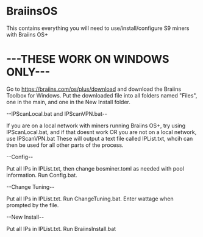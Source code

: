 # BraiinsOS
This contains everything you will need to use/install/configure S9 miners with Braiins OS+


# ---THESE WORK ON WINDOWS ONLY---

Go to https://braiins.com/os/plus/download and download the Braiins Toolbox for Windows.
Put the downloaded file into all folders named "Files", one in the main, and one in the New Install folder.

--IPScanLocal.bat and IPScanVPN.bat--

If you are on a local network with miners running Braiins OS+, try using IPScanLocal.bat, and if that doesnt work OR you are not on a local network, use IPScanVPN.bat
These will output a text file called IPList.txt, whcih can then be used for all other parts of the process.

--Config--

Put all IPs in IPList.txt, then change bosminer.toml as needed with pool information.
Run Config.bat.

--Change Tuning--

Put all IPs in IPList.txt.
Run ChangeTuning.bat.
Enter wattage when prompted by the file.

--New Install--

Put all IPs in IPList.txt.
Run BraiinsInstall.bat
